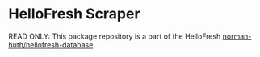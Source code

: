 # HelloFresh Scraper

READ ONLY: This package repository is a part of the HelloFresh [norman-huth/hellofresh-database](https://github.com/Muetze42/hellofresh-database).
